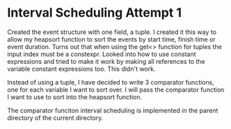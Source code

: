# Interval Scheduling Attempt 1

Created the event structure with one field, a tuple. I created it this way to 
allow my heapsort function to sort the events by start time, finish time or 
event duration. Turns out that when using the get<> function for tuples the 
input index must be a constexpr. Looked into how to use constant expressions 
and tried to make it work by making all references to the variable constant 
expressions too. This didn't work.

Instead of using a tuple, I have decided to write 3 comparator functions, one 
for each variable I want to sort over. I will pass the comparator function I 
want to use to sort into the heapsort function.

The comparator funciton interval scheduling is implemented in the parent 
directory of the current directory. 


